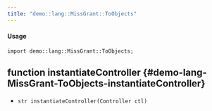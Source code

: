 ```yaml
---
title: "demo::lang::MissGrant::ToObjects"
---
```


#### Usage

`import demo::lang::MissGrant::ToObjects;`


## function instantiateController {#demo-lang-MissGrant-ToObjects-instantiateController}

* ``str instantiateController(Controller ctl)``

